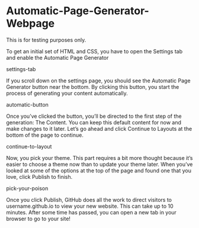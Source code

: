 # Automatic-Page-Generator-Webpage
This is for testing purposes only.

To get an initial set of HTML and CSS, you have to open the Settings tab and enable the Automatic Page Generator

settings-tab

If you scroll down on the settings page, you should see the Automatic Page Generator button near the bottom. By clicking this button, you start the process of generating your content automatically.

automatic-button

Once you’ve clicked the button, you’ll be directed to the first step of the generation: The Content. You can keep this default content for now and make changes to it later. Let’s go ahead and click Continue to Layouts at the bottom of the page to continue.

continue-to-layout

Now, you pick your theme. This part requires a bit more thought because it’s easier to choose a theme now than to update your theme later. When you’ve looked at some of the options at the top of the page and found one that you love, click Publish to finish.

pick-your-poison

Once you click Publish, GitHub does all the work to direct visitors to username.github.io to view your new website. This can take up to 10 minutes. After some time has passed, you can open a new tab in your browser to go to your site!
